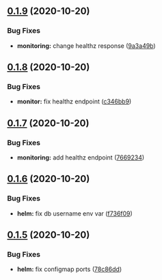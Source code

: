 ## [0.1.9](https://github.com/bsord/rcvr-api/compare/0.1.8...0.1.9) (2020-10-20)


### Bug Fixes

* **monitoring:** change healthz response ([9a3a49b](https://github.com/bsord/rcvr-api/commit/9a3a49be065d566bebd22f4d778a47195a9ce589))



## [0.1.8](https://github.com/bsord/rcvr-api/compare/0.1.7...0.1.8) (2020-10-20)


### Bug Fixes

* **monitor:** fix healthz endpoint ([c346bb9](https://github.com/bsord/rcvr-api/commit/c346bb93db8d0d4e9b7ab3589dedf2bbab86043b))



## [0.1.7](https://github.com/bsord/rcvr-api/compare/0.1.6...0.1.7) (2020-10-20)


### Bug Fixes

* **monitoring:** add healthz endpoint ([7669234](https://github.com/bsord/rcvr-api/commit/7669234707e9075f9f883f5f56dd8b87a413a006))



## [0.1.6](https://github.com/bsord/rcvr-api/compare/0.1.5...0.1.6) (2020-10-20)


### Bug Fixes

* **helm:** fix db username env var ([f736f09](https://github.com/bsord/rcvr-api/commit/f736f09be218d57f5340796c91628628cc95bc48))



## [0.1.5](https://github.com/bsord/rcvr-api/compare/0.1.4...0.1.5) (2020-10-20)


### Bug Fixes

* **helm:** fix configmap ports ([78c86dd](https://github.com/bsord/rcvr-api/commit/78c86dd56a4e8631c9653cbbacd5cf982201db4b))



